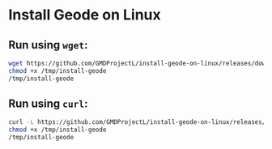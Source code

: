 # Install Geode on Linux

## Run using `wget`:
```bash
wget https://github.com/GMDProjectL/install-geode-on-linux/releases/download/binary/installer -O /tmp/install-geode
chmod +x /tmp/install-geode
/tmp/install-geode
```

## Run using `curl`:
```bash
curl -L https://github.com/GMDProjectL/install-geode-on-linux/releases/download/binary/installer -o /tmp/install-geode
chmod +x /tmp/install-geode
/tmp/install-geode
```